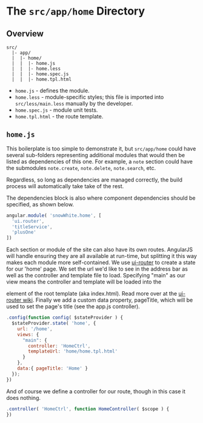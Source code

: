 # The `src/app/home` Directory

## Overview

```
src/
  |- app/
  |  |- home/
  |  |  |- home.js
  |  |  |- home.less
  |  |  |- home.spec.js
  |  |  |- home.tpl.html
```

- `home.js` - defines the module.
- `home.less` - module-specific styles; this file is imported into
  `src/less/main.less` manually by the developer.
- `home.spec.js` - module unit tests.
- `home.tpl.html` - the route template.

## `home.js`

This boilerplate is too simple to demonstrate it, but `src/app/home` could have
several sub-folders representing additional modules that would then be listed
as dependencies of this one.  For example, a `note` section could have the
submodules `note.create`, `note.delete`, `note.search`, etc.

Regardless, so long as dependencies are managed correctly, the build process
will automatically take take of the rest.

The dependencies block is also where component dependencies should be
specified, as shown below.

```js
angular.module( 'snowWhite.home', [
  'ui.router',
  'titleService',
  'plusOne'
])
```

Each section or module of the site can also have its own routes. AngularJS will
handle ensuring they are all available at run-time, but splitting it this way
makes each module more self-contained. We use [ui-router](https://github.com/angular-ui/ui-router) to create
a state for our 'home' page. We set the url we'd like to see in the address bar
as well as the controller and template file to load. Specifying "main" as our view
means the controller and template will be loaded into the <div ui-view="main"/> element
of the root template (aka index.html). Read more over at the [ui-router wiki](https://github.com/angular-ui/ui-router/wiki).
Finally we add a custom data property, pageTitle, which will be used to set the page's
title (see the app.js controller).

```js
.config(function config( $stateProvider ) {
  $stateProvider.state( 'home', {
    url: '/home',
    views: {
      "main": {
        controller: 'HomeCtrl',
        templateUrl: 'home/home.tpl.html'
      }
    },
    data:{ pageTitle: 'Home' }
  });
})
```

And of course we define a controller for our route, though in this case it does
nothing.

```js
.controller( 'HomeCtrl', function HomeController( $scope ) {
})
```
